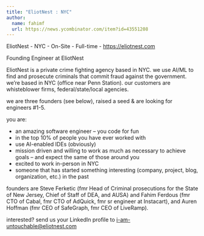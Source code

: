 ```yaml
---
title: "EliotNest : NYC"
author:
  name: fahimf
  url: https://news.ycombinator.com/item?id=43551208
---
```

EliotNest - NYC - On-Site - Full-time - <a href="https:&#x2F;&#x2F;eliotnest.com" rel="nofollow">https:&#x2F;&#x2F;eliotnest.com</a>

Founding Engineer at EliotNest

EliotNest is a private crime fighting agency based in NYC. we use AI&#x2F;ML to find and prosecute criminals that commit fraud against the government. we’re based in NYC (office near Penn Station). our customers are whisteblower firms, federal&#x2F;state&#x2F;local agencies.

we are three founders (see below), raised a seed &amp; are looking for engineers #1-5.

you are:
- an amazing software engineer – you code for fun
- in the top 10% of people you have ever worked with
- use AI-enabled IDEs (obviously)
- mission driven and willing to work as much as necessary to achieve goals – and expect the same of those around you  
- excited to work in-person in NYC
- someone that has started something interesting (company, project, blog, organization, etc.) in the past

founders are Steve Ferketic (fmr Head of Criminal prosecutions for the State of New Jersey, Chief of Staff of DEA, and AUSA) and Fahim Ferdous (fmr CTO of Cabal, fmr CTO of AdQuick, fmr sr engineer at Instacart), and Auren Hoffman (fmr CEO of SafeGraph, fmr CEO of LiveRamp).

interested?
send us your LinkedIn profile to i-am-untouchable@eliotnest.com
<JobApplication />
